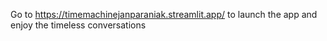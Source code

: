 Go to https://timemachinejanparaniak.streamlit.app/ to launch the app and enjoy the timeless conversations
